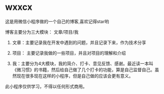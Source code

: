 # wxxcx
这是用微信小程序做的一个自己的博客,喜欢记得star哟

博客主要分为三大模块： 文章/项目/我

1. 文章：主要记录我在开发中遇到的问题，并且记录下来，作为技术分享

2. 项目： 主要记录我做的一些项目，并且对项目的理解和介绍

3. 我：主要分为4大模块，我的简介、打卡、意见反馈、感谢。最近读一本叫《微习惯》的书籍，然后给自己做了几个打卡的功能，算是自己监督自己。虽然现在很多现在这样的小程序，但是自己做的应该会更有意义。


此小程序仅供学习，不得以任何形式商用。

